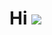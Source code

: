Hi ![](https://user-images.githubusercontent.com/18350557/176309783-0785949b-9127-417c-8b55-ab5a4333674e.gif)
==============================================================================================================
